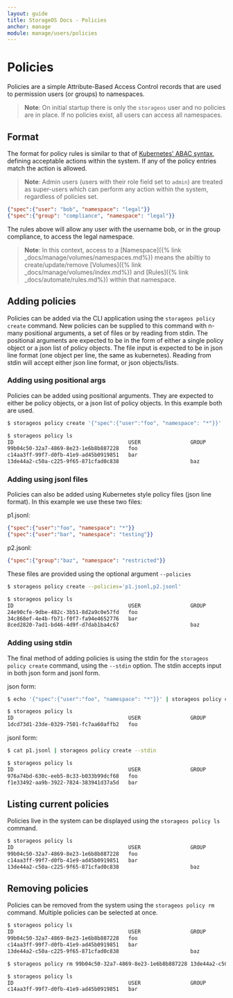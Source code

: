 ```yaml
---
layout: guide
title: StorageOS Docs - Policies
anchor: manage
module: manage/users/policies
---
```


# Policies

Policies are a simple Attribute-Based Access Control records that are used to permission users (or groups) to namespaces.

>**Note**: On initial startup there is only the `storageos` user and no policies are in place. If no policies exist, all users can access all namespaces.

## Format

The format for policy rules is similar to that of [Kubernetes' ABAC syntax](https://kubernetes.io/docs/admin/authorization/abac/), defining acceptable actions within the system.
If any of the policy entries match the action is allowed.

>**Note**: Admin users (users with their role field set to `admin`) are treated as super-users which can perform any action within the system, regardless of policies set.

```json
{"spec":{"user": "bob", "namespace": "legal"}}
{"spec":{"group": "compliance", "namespace": "legal"}}
```

The rules above will allow any user with the username bob, or in the group compliance, to access the legal namespace.

>**Note**: In this context, access to a [Namespace]({% link _docs/manage/volumes/namespaces.md%}) means the abiltiy to create/update/remove
[Volumes]({% link _docs/manage/volumes/index.md%}) and [Rules]({% link _docs/automate/rules.md%}) within that namespace.


## Adding policies
Policies can be added via the CLI application using the `storageos policy create` command. New policies can be supplied to this command with n-many positional arguments, a set of files or by reading from stdin. The positional arguments are expected to be in the form of either a single policy object or a json list of policy objects. The file input is expected to be in json line format (one object per line, the same as kubernetes). Reading from stdin will accept either json line format, or json objects/lists.

### Adding using positional args
Policies can be added using positional arguments. They are expected to either be policy objects, or a json list of policy objects. In this example both are used.

```bash
$ storageos policy create '{"spec":{"user":"foo", "namespace": "*"}}' '[{"spec":{"user":"bar", "namespace": "testing"}}, {"spec":{"group":"baz", "namespace": "restricted"}}]'

$ storageos policy ls
ID                                     USER                GROUP               READONLY            APIGROUP            RESOURCE            NAMESPACE           NONRESOURCEPATH
99b04c50-32a7-4869-8e23-1e6b8b887228   foo                                     false                                                       *
c14aa3ff-99f7-d0fb-41e9-ad45b0919851   bar                                     false                                                       testing
13de44a2-c50a-c225-9f65-871cfad0c838                       baz                 false                                                       restricted
```

### Adding using jsonl files
Policies can also be added using Kubernetes style policy files (json line format). In this example we use these two files:

p1.jsonl:
```json
{"spec":{"user":"foo", "namespace": "*"}}
{"spec":{"user":"bar", "namespace": "testing"}}
```

p2.jsonl:
```json
{"spec":{"group":"baz", "namespace": "restricted"}}
```

These files are provided using the optional argument `--policies`
```bash
$ storageos policy create --policies='p1.jsonl,p2.jsonl'

$ storageos policy ls
ID                                     USER                GROUP               READONLY            APIGROUP            RESOURCE            NAMESPACE           NONRESOURCEPATH
24e90cfe-9dbe-482c-3b51-8d2a9c0e57fd   foo                                     false                                                       *
34c868ef-4e4b-fb71-f0f7-fa94e4652776   bar                                     false                                                       testing
8ced2820-7ad1-bd46-4d9f-d7dab1ba4c67                       baz                 false                                                       restricted
```
### Adding using stdin
The final method of adding policies is using the stdin for the `storageos policy create` command, using the `--stdin` option. The stdin accepts input in both json form and jsonl form.

json form:
```bash
$ echo '{"spec":{"user":"foo", "namespace": "*"}}' | storageos policy create --stdin

$ storageos policy ls
ID                                     USER                GROUP               READONLY            APIGROUP            RESOURCE            NAMESPACE           NONRESOURCEPATH
1dcd73d1-23de-0329-7501-fc7aa60affb2   foo                                     false                                                       *
```

jsonl form:
```bash
$ cat p1.jsonl | storageos policy create --stdin

$ storageos policy ls
ID                                     USER                GROUP               READONLY            APIGROUP            RESOURCE            NAMESPACE           NONRESOURCEPATH
976a74bd-630c-eeb5-8c33-b033b99dcf68   foo                                     false                                                       *
f1e33492-aa9b-3922-7824-383941d37a5d   bar                                     false                                                       testing
```

## Listing current policies
Policies live in the system can be displayed using the `storageos policy ls` command.

```bash
$ storageos policy ls
ID                                     USER                GROUP               READONLY            APIGROUP            RESOURCE            NAMESPACE           NONRESOURCEPATH
99b04c50-32a7-4869-8e23-1e6b8b887228   foo                                     false                                                       *
c14aa3ff-99f7-d0fb-41e9-ad45b0919851   bar                                     false                                                       testing
13de44a2-c50a-c225-9f65-871cfad0c838                       baz                 false                                                       restricted
```

## Removing policies
Policies can be removed from the system using the `storageos policy rm` command. Multiple policies can be selected at once.

```bash
$ storageos policy ls
ID                                     USER                GROUP               READONLY            APIGROUP            RESOURCE            NAMESPACE           NONRESOURCEPATH
99b04c50-32a7-4869-8e23-1e6b8b887228   foo                                     false                                                       *
c14aa3ff-99f7-d0fb-41e9-ad45b0919851   bar                                     false                                                       testing
13de44a2-c50a-c225-9f65-871cfad0c838                       baz                 false                                                       restricted

$ storageos policy rm 99b04c50-32a7-4869-8e23-1e6b8b887228 13de44a2-c50a-c225-9f65-871cfad0c838

$ storageos policy ls
ID                                     USER                GROUP               READONLY            APIGROUP            RESOURCE            NAMESPACE           NONRESOURCEPATH
c14aa3ff-99f7-d0fb-41e9-ad45b0919851   bar                                     false                                                       testing
```
